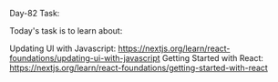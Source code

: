 Day-82 Task:

Today's task is to learn about:

Updating UI with Javascript: https://nextjs.org/learn/react-foundations/updating-ui-with-javascript
Getting Started with React: https://nextjs.org/learn/react-foundations/getting-started-with-react